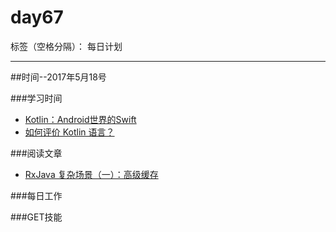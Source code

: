 # day67

标签（空格分隔）： 每日计划

---
##时间--2017年5月18号

###学习时间<br>
* [Kotlin：Android世界的Swift][1]
* [如何评价 Kotlin 语言？][2]

###阅读文章<br>
* [RxJava 复杂场景（一）：高级缓存][3]

###每日工作<br>


###GET技能


  [1]: http://www.infoq.com/cn/news/2015/06/Android-JVM-JetBrains-Kotlin
  [2]: https://www.zhihu.com/question/25289041
  [3]: https://blog.piasy.com/2016/08/24/Complex-RxJava-1-cache/
